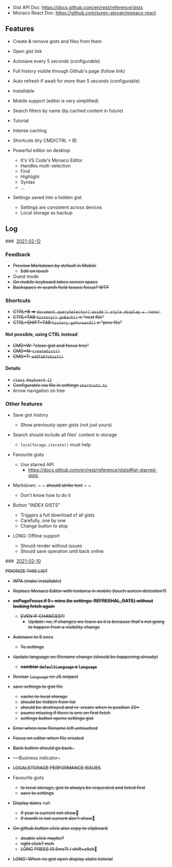 - Gist API Doc: https://docs.github.com/en/rest/reference/gists
- Monaco React Doc: https://github.com/suren-atoyan/monaco-react

## Features

- Create & remove gists and files from them
- Open gist link
- Autosave every 5 seconds (configurable)
- Full history visible through Github's page (follow link)
- Auto refresh if await for more than 5 seconds (configurable)
- Installable
- Mobile support (editor is very simplified)
- Search filters by name (by cached content in future)
- Tutorial
- Intense caching
- Shortcuts (try CMD/CTRL + B)

- Powerful editor on desktop
  - It's VS Code's Monaco Editor
  - Handles multi-selection
  - Find
  - Highlight
  - Syntax
  - ...

- Settings saved into a hidden gist
  - Settings are consistent across devices
  - Local storage as backup

## Log

###  [2021-02-12](https://gist.github.com/b02fa55a018d2532f8a81f479c95a8cb9)

### Feedback
- ~~Preview Markdown by default in Mobile~~
  - ~~Edit on touch~~
- Guest mode
- ~~On mobile keyboard takes screen space~~
- ~~Backspace in search field looses focus? WTF~~

### Shortcuts
- ~~CTRL+B => `document.querySelector('aside').style.display = 'none'`~~
- ~~CTRL+TAB `history().goBack()` o "next file"~~
- ~~CTRL+SHIFT+TAB `history.goForward()` o "prev file"~~

#### Not possible, using CTRL instead
- ~~CMD+W: "close gist and focus tree"~~
- ~~CMD+N: `createGist()`~~
- ~~CMD+T: `addTabToGist()`~~

#### Details
- ~~`class Keyboard {}`~~
- ~~Configurable via file in settings `shortcuts.ts`~~
- Arrow navigation on tree

### Other features

- Save gist history
  - Show previously open gists (not just yours)

- Search should include all files' content in storage
  - `localforage.iterate()` must help

- Favourite gists
  - Use starred API
    - https://docs.github.com/en/rest/reference/gists#list-starred-gists

- Markdown: ~ ~ ~~should strike text~~ ~ ~
  - Don't know how to do it

- Button "INDEX GISTS"
  - Triggers a full download of all gists
  - Carefully, one by one
  - Change button to stop

- LONG: Offline support
  - Should render without issues
  - Should save operation until back online


###  [2021-02-10](https://gist.github.com/amatiasq/73a3b78622533205eac1ac6cfbee231e)

~~PRIORIZE THIS LIST~~

- ~~WPA (make installable)~~
- ~~Replace Monaco Editor with textarea in mobile (touch screen detection?)~~

- ~~**onPageFocus if 5+ mins (to settings: REFRESHAL_RATE) without looking fetch again**~~
  - ~~EVEN IF CHANGES!!!~~
    - ~~Update: no, if changes we leave as it is because that's not going to happen from a visibility change~~

- ~~Autosave to 5 secs~~
  - ~~To settings~~

- ~~Update language on filename change (should be happening already)~~
  - ~~**cambiar `defaultLanguage` a `language`**~~

- ~~Revisar `language` en JS snippet~~

- ~~save settings to gist file~~
  - ~~cache to local storage~~
  - ~~should be hidden from list~~
  - ~~should be destroyed and re-create when in position 20+~~
  - ~~asume missing if there is one on first fetch~~
  - ~~settings button opens settings gist~~

- ~~Error when new filename left untouched~~
- ~~Focus on editor when file created~~
- ~~Back button should go back~~~
- ~~Business indicator~

- ~~LOCALSTORAGE PERFORMANCE ISSUES~~

- Favourite gists
  - ~~to local storage, gist to always be requested and listed first~~
  - ~~save to settings~~

- ~~Display dates~~ nah
  - ~~if year is current not show~~
  - ~~if month is not current don't show~~

- ~~On github button click also copy to clipboard~~
  - ~~double click maybe?~~
  - ~~right click? meh~~
  - ~~LONG PRESS (0.5ms?) / shift+click~~

- ~~LONG: When no gist open display static tutorial~~

